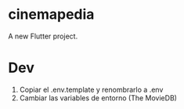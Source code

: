 # cinemapedia

A new Flutter project.


# Dev

1. Copiar el .env.template y renombrarlo a .env
2. Cambiar las variables de entorno (The MovieDB)
